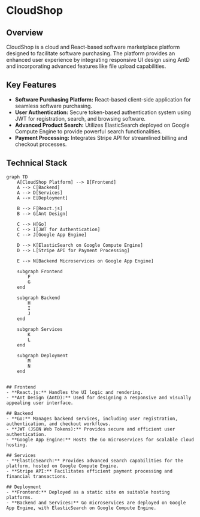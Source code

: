 # CloudShop

## Overview
CloudShop is a cloud and React-based software marketplace platform designed to facilitate software purchasing. The platform provides an enhanced user experience by integrating responsive UI design using AntD and incorporating advanced features like file upload capabilities.

## Key Features
- **Software Purchasing Platform:** React-based client-side application for seamless software purchasing.
- **User Authentication:** Secure token-based authentication system using JWT for registration, search, and browsing software.
- **Advanced Product Search:** Utilizes ElasticSearch deployed on Google Compute Engine to provide powerful search functionalities.
- **Payment Processing:** Integrates Stripe API for streamlined billing and checkout processes.

## Technical Stack

```mermaid
graph TD
    A[CloudShop Platform] --> B[Frontend]
    A --> C[Backend]
    A --> D[Services]
    A --> E[Deployment]

    B --> F[React.js]
    B --> G[Ant Design]

    C --> H[Go]
    C --> I[JWT for Authentication]
    C --> J[Google App Engine]

    D --> K[ElasticSearch on Google Compute Engine]
    D --> L[Stripe API for Payment Processing]

    E --> N[Backend Microservices on Google App Engine]

    subgraph Frontend
        F
        G
    end

    subgraph Backend
        H
        I
        J
    end

    subgraph Services
        K
        L
    end

    subgraph Deployment
        M
        N
    end


## Frontend
- **React.js:** Handles the UI logic and rendering.
- **Ant Design (AntD):** Used for designing a responsive and visually appealing user interface.

## Backend
- **Go:** Manages backend services, including user registration, authentication, and checkout workflows.
- **JWT (JSON Web Tokens):** Provides secure and efficient user authentication.
- **Google App Engine:** Hosts the Go microservices for scalable cloud hosting.

## Services
- **ElasticSearch:** Provides advanced search capabilities for the platform, hosted on Google Compute Engine.
- **Stripe API:** Facilitates efficient payment processing and financial transactions.

## Deployment
- **Frontend:** Deployed as a static site on suitable hosting platforms.
- **Backend and Services:** Go microservices are deployed on Google App Engine, with ElasticSearch on Google Compute Engine.
